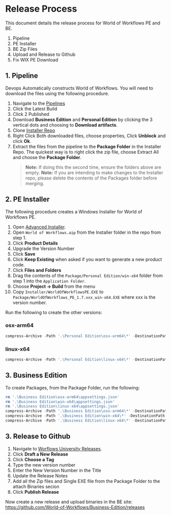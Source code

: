 # Release Process

This document details the release process for World of Workflows PE and BE.

1. Pipeline
2. PE Installer
3. BE Zip Files
4. Upload and Release to Github
5. Fix WIX PE Download

## 1. Pipeline
Devops Automatically constructs World of Workflows. You will need to download the files using the following procedure.

1. Navigate to the [Pipelines](https://dev.azure.com/tribetechau/WorldOfWorkflows/_build?definitionId=11)
2. Click the Latest Build
3. Click 2 Published
4. Download **Business Edition** and **Personal Edition** by clicking the 3 vertical dots and choosing to **Download artifacts**.
5. Clone [Installer Repo](https://dev.azure.com/tribetechau/WorldOfWorkflows/_git/Installers)
6. Right Click Both downloaded files, choose properties, Click **Unblock** and click **Ok**.
7. Extract the files from the pipeline to the **Package Folder** in the Installer Repo. The quickest way is to right click the zip file, choose Extract All and choose the **Package Folder**.
   > **Note:** If doing this the second time, ensure the folders above are empty. 
   > **Note:** If you are intending to make changes to the Installer repo, please delete the contents of the Packages folder before merging.

## 2. PE Installer
The following procedure creates a Windows Installer for World of Workflows PE.

1. Open [Advanced Installer](https://www.advancedinstaller.com).
2. Open ```World of Workflows.aip``` from the Installer folder in the repo from step 1.
3. Click **Product Details**
4. Upgrade the Version Number
5. Click **Save**
6. Click **Keep Existing** when asked if you want to generate a new product code.
7. Click **Files and Folders**
8. Drag the contents of the ```Package/Personal Edition/win-x64``` folder from step 1 into the ```Application Folder```.
9. Choose **Project -> Build** from the menu
10. Copy ```Installer/WorldOfWorkflowsPE.EXE``` to ```Package/WorldOfWorkflows_PE_1.7.xxx_win-x64.EXE``` where xxx is the version number.

Run the following to create the other versions:

### osx-arm64
```powershell
compress-Archive -Path '.\Personal Edition\osx-arm64\*' -DestinationPath .\WorldOfWorkflowsPE_1.7.457_osx-arm64.zip
```

### linux-x64
```powershell
compress-Archive -Path '.\Personal Edition\linux-x64\*' -DestinationPath .\WorldOfWorkflowsPE_1.7.457_linux-x64.zip
```

## 3. Business Edition

To create Packages, from the Package Folder, run the following:

```powershell
rm '.\Business Edition\osx-arm64\appsettings.json'
rm '.\Business Edition\win-x64\appsettings.json'
rm '.\Business Edition\linux-x64\appsettings.json'
compress-Archive -Path '.\Business Edition\osx-arm64\*' -DestinationPath .\WorldOfWorkflowsBE_1.7.457_osx-arm64.zip
compress-Archive -Path '.\Business Edition\win-x64\*' -DestinationPath .\WorldOfWorkflowsBE_1.7.457_win-x64.zip
compress-Archive -Path '.\Business Edition\linux-x64\*' -DestinationPath .\WorldOfWorkflowsBE_1.7.457_linux-x64.zip
```

## 3. Release to Github

1. Navigate to [Worflows University Releases](https://github.com/World-of-Workflows/WorkflowsUniversity/releases).
2. Click **Draft a New Release**
3. Click **Choose a Tag**
4. Type the new version number
5. Enter the New Version Number in the Title
6. Update the Release Notes
7. Add all the Zip files and Single EXE file from the Package Folder to the attach Binaries secion
8. Click **Publish Release**

Now create a new release and upload binaries in the BE site: https://github.com/World-of-Workflows/Business-Edition/releases

